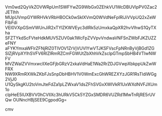 Vm0wd2QyVkZOVWRpUm1SWFYwZG9WbGx0ZEhkVU1WcDBUVlpPV0Zac2JETlhh
MUpUVmpGYWRHVkVRbHBOCk0wSklXVmQ0WVdNeFpIRlJiVVpUQ2xZeWFIbFdi
VEI0VXpGSmVWUnJiR2xTYlZKWVEyc3dlRk5zUmxkaQpXR2hvVlhwS1QyTXha
SFZTYkdScFVteHdkMUV5ZUV0ak1WcFpZVVpvVndwaVNFSnZWbFJKZUZZeFNY
aFYKYmxaWFlrZFNjRlZ0TlVOV1ZrVjVUVlYwVTJKSFVscFpNRnByVjBGd1ZG
SlZjRVpXYlhSVFV6RlZlRmRZCmFGWUtZbXhhVkZsclpGTmpSbHB4VTIwNWFV
MVZWalZVVmxwcllXeGFjbGRzV2xkaVdHaE1Wa2RrZDJGVwpXbkppUkZwWFRX
NW9XRmRXWkZKbFJsSnpDbHBHV1V0WmExcGhWREZXYzJGR1RsTldiWGg2VjJ0
U1QySkgKU2toVmJteFdZa1pLZWxaV1dsZFhSVGxXWlVkR1UxWXdNVFJXUm1o
clpHeE5lUXBVV0hCVllXc3hURkV5Ck5YZGxSMDR6VUZRd1MwTnRjRE5rUVQw
OUNncHBjSEE9CgpodGg=

cmv